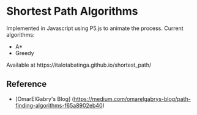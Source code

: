 # Shortest Path  Algorithms
Implemented in Javascript using P5.js to animate the process.
Current algorithms:
  - A*
  - Greedy
</ul>
Available at https://italotabatinga.github.io/shortest_path/

## Reference
- [OmarElGabry's Blog] (https://medium.com/omarelgabrys-blog/path-finding-algorithms-f65a8902eb40)
